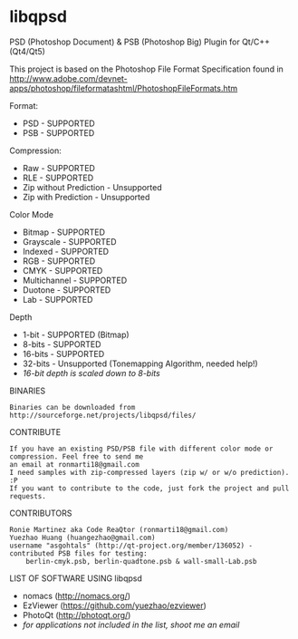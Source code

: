 libqpsd
=======

PSD (Photoshop Document) & PSB (Photoshop Big) Plugin for Qt/C++ (Qt4/Qt5)


This project is based on the Photoshop File Format Specification found in http://www.adobe.com/devnet-apps/photoshop/fileformatashtml/PhotoshopFileFormats.htm

Format:
- PSD - SUPPORTED
- PSB - SUPPORTED
	
Compression:
- Raw - SUPPORTED
- RLE - SUPPORTED
- Zip without Prediction - Unsupported
- Zip with Prediction - Unsupported
	
Color Mode
- Bitmap - SUPPORTED
- Grayscale - SUPPORTED
- Indexed - SUPPORTED
- RGB - SUPPORTED
- CMYK - SUPPORTED
- Multichannel - SUPPORTED
- Duotone - SUPPORTED
- Lab - SUPPORTED
	
Depth
- 1-bit - SUPPORTED (Bitmap)
- 8-bits - SUPPORTED
- 16-bits - SUPPORTED
- 32-bits - Unsupported (Tonemapping Algorithm, needed help!)
- *16-bit depth is scaled down to 8-bits*
	

BINARIES

	Binaries can be downloaded from http://sourceforge.net/projects/libqpsd/files/

CONTRIBUTE

	If you have an existing PSD/PSB file with different color mode or compression. Feel free to send me
	an email at ronmarti18@gmail.com
	I need samples with zip-compressed layers (zip w/ or w/o prediction). :P
	If you want to contribute to the code, just fork the project and pull requests.

CONTRIBUTORS

	Ronie Martinez aka Code ReaQtor (ronmarti18@gmail.com)
	Yuezhao Huang (huangezhao@gmail.com)
	username "asgohtals" (http://qt-project.org/member/136052) - contributed PSB files for testing: 
		berlin-cmyk.psb, berlin-quadtone.psb & wall-small-Lab.psb

LIST OF SOFTWARE USING libqpsd
- nomacs (http://nomacs.org/)
- EzViewer (https://github.com/yuezhao/ezviewer)
- PhotoQt (http://photoqt.org/)
- *for applications not included in the list, shoot me an email*
